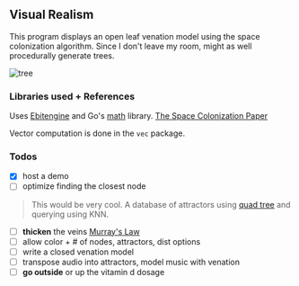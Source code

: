 ## Visual Realism

This program displays an open leaf venation model using the space colonization algorithm. Since I don't leave my room, might as well procedurally generate trees.

![tree](https://github.com/friendlymatthew/nature/assets/38759997/7acd5af8-6967-41f9-be9d-8798d78af8b7)


### Libraries used + References
Uses [Ebitengine](https://github.com/hajimehoshi/ebiten) and Go's [math](https://pkg.go.dev/math) library. 
[The Space Colonization Paper](http://algorithmicbotany.org/papers/colonization.egwnp2007.large.pdf)

Vector computation is done in the `vec` package.

### Todos
- [x] host a demo
- [ ] optimize finding the closest node
> This would be very cool. A database of attractors using [quad tree](https://www.geeksforgeeks.org/quad-tree/#) and querying using KNN.
- [ ] **thicken** the veins [Murray's Law](https://en.wikipedia.org/wiki/Murray%27s_law)
- [ ] allow color + # of nodes, attractors, dist options
- [ ] write a closed venation model
- [ ] transpose audio into attractors, model music with venation
- [ ] **go outside** or up the vitamin d dosage
